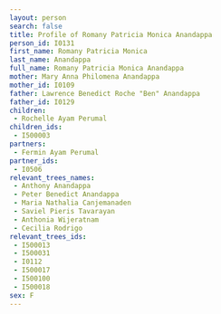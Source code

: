 ```yaml
---
layout: person
search: false
title: Profile of Romany Patricia Monica Anandappa
person_id: I0131
first_name: Romany Patricia Monica
last_name: Anandappa
full_name: Romany Patricia Monica Anandappa
mother: Mary Anna Philomena Anandappa
mother_id: I0109
father: Lawrence Benedict Roche "Ben" Anandappa
father_id: I0129
children:
 - Rochelle Ayam Perumal
children_ids:
 - I500003
partners:
 - Fermin Ayam Perumal
partner_ids:
 - I0506
relevant_trees_names:
 - Anthony Anandappa
 - Peter Benedict Anandappa
 - Maria Nathalia Canjemanaden
 - Saviel Pieris Tavarayan
 - Anthonia Wijeratnam
 - Cecilia Rodrigo
relevant_trees_ids:
 - I500013
 - I500031
 - I0112
 - I500017
 - I500100
 - I500018
sex: F
---
```


